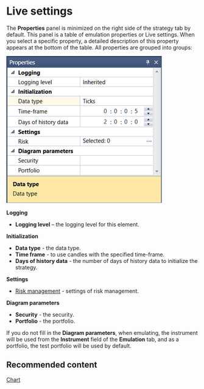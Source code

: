 # Live settings

The **Properties** panel is minimized on the right side of the strategy tab by default. This panel is a table of emulation properties or Live settings. When you select a specific property, a detailed description of this property appears at the bottom of the table. All properties are grouped into groups:

![Designer Properties Live 00](../../../../images/designer_properties_live_00.png)

**Logging**

- **Logging level** – the logging level for this element.

**Initialization**

- **Data type** \- the data type.
- **Time frame** \- to use candles with the specified time\-frame.
- **Days of history data** \- the number of days of history data to initialize the strategy.

**Settings**

- [Risk management](../risk_management.md) \- settings of risk management.

**Diagram parameters**

- **Security** \- the security.
- **Portfolio** \- the portfolio.

If you do not fill in the **Diagram parameters**, when emulating, the instrument will be used from the **Instrument** field of the **Emulation** tab, and as a portfolio, the test portfolio will be used by default.

## Recommended content

[Chart](chart.md)
